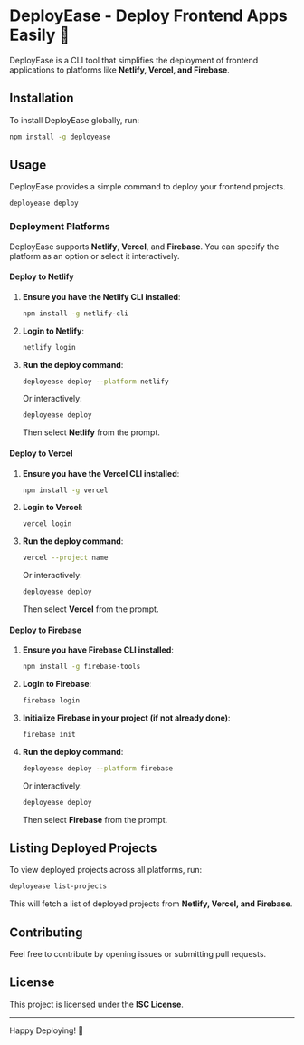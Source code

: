 # DeployEase - Deploy Frontend Apps Easily 🚀

DeployEase is a CLI tool that simplifies the deployment of frontend applications to platforms like **Netlify, Vercel, and Firebase**.

## Installation

To install DeployEase globally, run:

```sh
npm install -g deployease
```

## Usage

DeployEase provides a simple command to deploy your frontend projects.

```sh
deployease deploy
```

### Deployment Platforms

DeployEase supports **Netlify**, **Vercel**, and **Firebase**. You can specify the platform as an option or select it interactively.

#### Deploy to Netlify

1. **Ensure you have the Netlify CLI installed**:
   ```sh
   npm install -g netlify-cli
   ```
2. **Login to Netlify**:
   ```sh
   netlify login
   ```
3. **Run the deploy command**:
   ```sh
   deployease deploy --platform netlify
   ```
   Or interactively:
   ```sh
   deployease deploy
   ```
   Then select **Netlify** from the prompt.

#### Deploy to Vercel

1. **Ensure you have the Vercel CLI installed**:
   ```sh
   npm install -g vercel
   ```
2. **Login to Vercel**:
   ```sh
   vercel login
   ```
3. **Run the deploy command**:
   ```sh
   vercel --project name
   ```
   Or interactively:
   ```sh
   deployease deploy
   ```
   Then select **Vercel** from the prompt.

#### Deploy to Firebase

1. **Ensure you have Firebase CLI installed**:
   ```sh
   npm install -g firebase-tools
   ```
2. **Login to Firebase**:
   ```sh
   firebase login
   ```
3. **Initialize Firebase in your project (if not already done)**:
   ```sh
   firebase init
   ```
4. **Run the deploy command**:
   ```sh
   deployease deploy --platform firebase
   ```
   Or interactively:
   ```sh
   deployease deploy
   ```
   Then select **Firebase** from the prompt.

## Listing Deployed Projects

To view deployed projects across all platforms, run:

```sh
deployease list-projects
```

This will fetch a list of deployed projects from **Netlify, Vercel, and Firebase**.

## Contributing

Feel free to contribute by opening issues or submitting pull requests.

## License

This project is licensed under the **ISC License**.

---
Happy Deploying! 🚀
